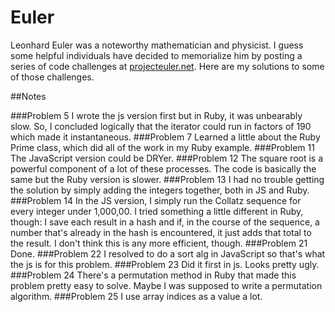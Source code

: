 # Euler

Leonhard Euler was a noteworthy mathematician and physicist.  I guess some helpful individuals have decided to memorialize him by posting a series of code challenges at [projecteuler.net].  Here are my solutions to some of those challenges.

##Notes

###Problem 5
I wrote the js version first but in Ruby, it was unbearably slow.  So, I concluded logically that the iterator could run in factors of 190 which made it instantaneous.
###Problem 7
Learned a little about the Ruby Prime class, which did all of the work in my Ruby example.
###Problem 11
The JavaScript version could be DRYer.
###Problem 12
The square root is a powerful component of a lot of these processes.  The code is basically the same but the Ruby version is slower.
###Problem 13
I had no trouble getting the solution by simply adding the integers together, both in JS and Ruby.
###Problem 14
In the JS version, I simply run the Collatz sequence for every integer under 1,000,00.  I tried something a little different in Ruby, though: I save each result in a hash and if, in the course of the sequence, a number that's already in the hash is encountered, it just adds that total to the result.  I don't think this is any more efficient, though.
###Problem 21
Done.
###Problem 22
I resolved to do a sort alg in JavaScript so that's what the js is for this problem.
###Problem 23
Did it first in js.  Looks pretty ugly.
###Problem 24
There's a permutation method in Ruby that made this problem pretty easy to solve.  Maybe I was supposed to write a permutation algorithm.
###Problem 25
I use array indices as a value a lot.




[projecteuler.net]:http://www.projecteuler.net